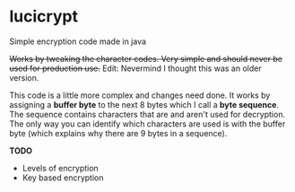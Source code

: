 # lucicrypt
Simple encryption code made in java

~~Works by tweaking the character codes. Very simple and should never be used for production use.~~
Edit: Nevermind I thought this was an older version.

This code is a little more complex and changes need done. It works by assigning a **buffer byte** to the next 8 bytes which I call a **byte sequence**. The sequence contains characters that are and aren't used for decryption. The only way you can identify which characters are used is with the buffer byte (which explains why there are 9 bytes in a sequence).

**TODO**
 - Levels of encryption
 - Key based encryption
